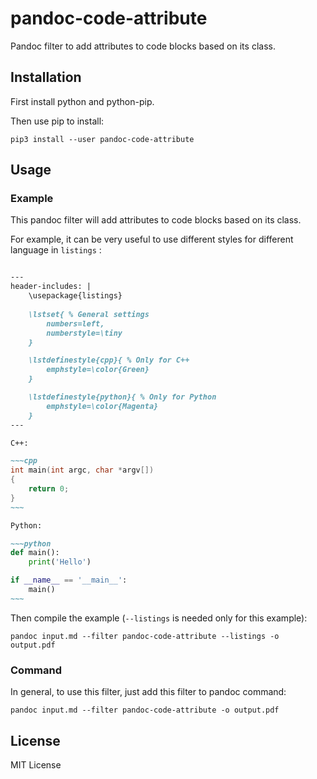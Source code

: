 # pandoc-code-attribute

Pandoc filter to add attributes to code blocks based on its class.


## Installation

First install python and python-pip.

Then use pip to install:

```
pip3 install --user pandoc-code-attribute
```


## Usage

### Example

This pandoc filter will add attributes to code blocks based on its class.

For example, it can be very useful to use different styles for different language in `listings` :

```markdown

---
header-includes: |
	\usepackage{listings}
	
	\lstset{ % General settings
		numbers=left,
		numberstyle=\tiny
	}

	\lstdefinestyle{cpp}{ % Only for C++
		emphstyle=\color{Green}
	}

	\lstdefinestyle{python}{ % Only for Python
		emphstyle=\color{Magenta}
	}
---

C++:

~~~cpp
int main(int argc, char *argv[])
{
	return 0;
}
~~~

Python:

~~~python
def main():
	print('Hello')

if __name__ == '__main__':
	main()
~~~
```

Then compile the example (`--listings` is needed only for this example):

```
pandoc input.md --filter pandoc-code-attribute --listings -o output.pdf
```


### Command

In general, to use this filter, just add this filter to pandoc command:

```
pandoc input.md --filter pandoc-code-attribute -o output.pdf
```



## License

MIT License

